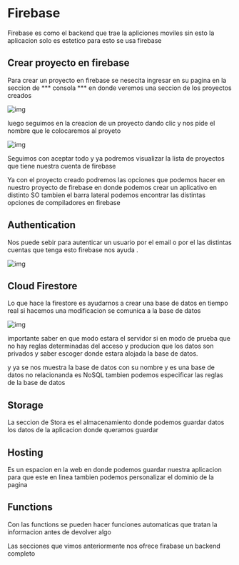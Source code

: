 # Firebase 

Firebase es como el backend que trae la apliciones moviles sin esto la aplicacion solo es estetico para esto se usa firebase 

## Crear proyecto en firebase 

Para crear un proyecto en firebase se nesecita ingresar en su pagina en la seccion de *** consola *** en donde veremos una seccion de los proyectos creados 

![img](Captura%20de%20pantalla%202023-08-09%20153900.png)

luego seguimos en la creacion de un proyecto dando clic y nos pide el nombre que le colocaremos al proyeto 

![img](Captura%20de%20pantalla%202023-08-09%20154116.png)

Seguimos con aceptar todo y ya podremos visualizar la lista de proyectos que tiene nuestra cuenta de firebase 


Ya con el proyecto creado podremos las opciones que podemos hacer en nuestro proyecto de firebase en donde podemos crear un aplicativo en distinto SO tambien el barra lateral podemos encontrar las distintas opciones de compiladores en firebase

## Authentication

Nos puede sebir para autenticar un usuario por el email o por el las distintas cuentas que tenga esto firebase nos ayuda .

![img](Captura%20de%20pantalla%202023-08-09%20161208.png)

## Cloud Firestore

Lo que hace la firestore es ayudarnos a crear una base de datos en tiempo real si hacemos una modificacion se comunica a la base de datos

![img](Captura%20de%20pantalla%202023-08-09%20161645.png)

importante saber en que modo estara el servidor si en modo de prueba que no hay reglas determinadas del acceso y producion que los datos son privados y saber escoger donde estara alojada la base de datos.

y ya se nos muestra la base de datos con su nombre y es una base de datos no relacionanda es NoSQL tambien podemos especificar las reglas de la base de datos

## Storage

La seccion de Stora es el almacenamiento donde podemos guardar datos los datos de la aplicacion donde queramos guardar 

## Hosting

 Es un espacion en la web en donde podemos guardar nuestra aplicacion para que este en linea tambien podemos personalizar el dominio de la pagina

 ## Functions 

 Con las functions se pueden hacer funciones automaticas que tratan la informacion antes de devolver algo

Las secciones que vimos anteriormente nos ofrece firabase un backend completo 
